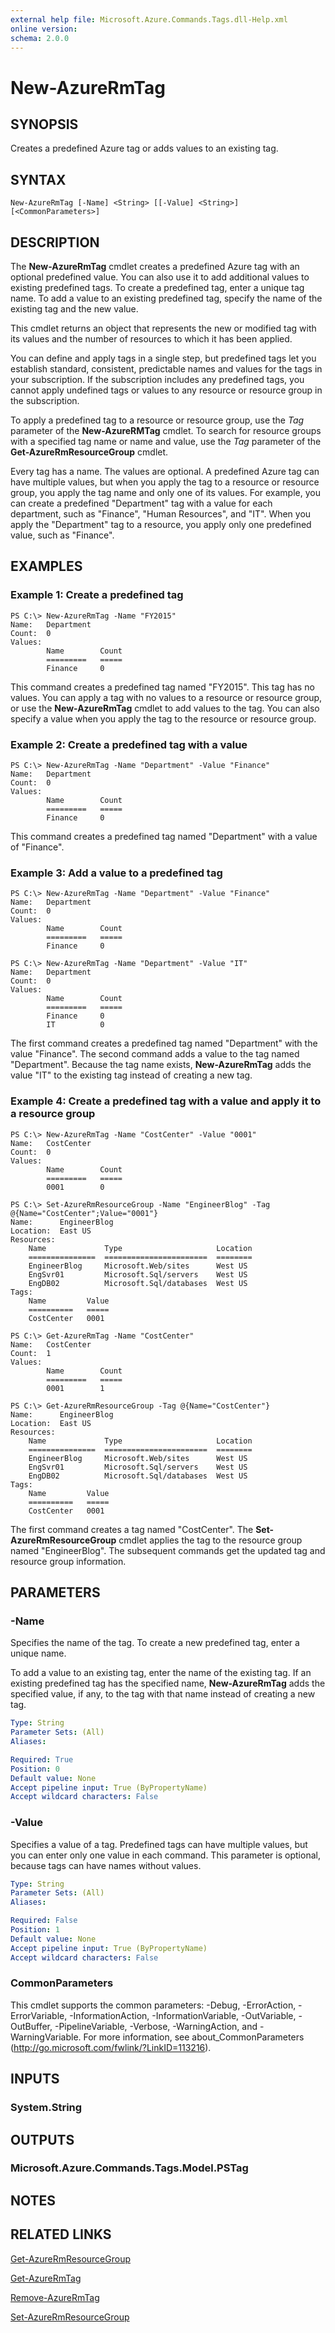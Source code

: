 ```yaml
---
external help file: Microsoft.Azure.Commands.Tags.dll-Help.xml
online version:
schema: 2.0.0
---
```


# New-AzureRmTag

## SYNOPSIS
Creates a predefined Azure tag or adds values to an existing tag.

## SYNTAX

```
New-AzureRmTag [-Name] <String> [[-Value] <String>] [<CommonParameters>]
```

## DESCRIPTION
The **New-AzureRmTag** cmdlet creates a predefined Azure tag with an optional predefined value.
You can also use it to add additional values to existing predefined tags.
To create a predefined tag, enter a unique tag name.
To add a value to an existing predefined tag, specify the name of the existing tag and the new value.

This cmdlet returns an object that represents the new or modified tag with its values and the number of resources to which it has been applied.

You can define and apply tags in a single step, but predefined tags let you establish standard, consistent, predictable names and values for the tags in your subscription.
If the subscription includes any predefined tags, you cannot apply undefined tags or values to any resource or resource group in the subscription.

To apply a predefined tag to a resource or resource group, use the *Tag* parameter of the **New-AzureRMTag** cmdlet.
To search for resource groups with a specified tag name or name and value, use the *Tag* parameter of the **Get-AzureRmResourceGroup** cmdlet.

Every tag has a name.
The values are optional.
A predefined Azure tag can have multiple values, but when you apply the tag to a resource or resource group, you apply the tag name and only one of its values.
For example, you can create a predefined "Department" tag with a value for each department, such as "Finance", "Human Resources", and "IT".
When you apply the "Department" tag to a resource, you apply only one predefined value, such as "Finance".

## EXAMPLES

### Example 1: Create a predefined tag
```
PS C:\> New-AzureRmTag -Name "FY2015"
Name:   Department
Count:  0
Values:
        Name        Count
        =========   =====
        Finance     0
```

This command creates a predefined tag named "FY2015".
This tag has no values.
You can apply a tag with no values to a resource or resource group, or use the **New-AzureRmTag** cmdlet to add values to the tag.
You can also specify a value when you apply the tag to the resource or resource group.

### Example 2: Create a predefined tag with a value
```
PS C:\> New-AzureRmTag -Name "Department" -Value "Finance"
Name:   Department
Count:  0
Values:
        Name        Count
        =========   =====
        Finance     0
```

This command creates a predefined tag named "Department" with a value of "Finance".

### Example 3: Add a value to a predefined tag
```
PS C:\> New-AzureRmTag -Name "Department" -Value "Finance"
Name:   Department
Count:  0
Values:
        Name        Count
        =========   =====
        Finance     0

PS C:\> New-AzureRmTag -Name "Department" -Value "IT"
Name:   Department
Count:  0
Values:
        Name        Count
        =========   =====
        Finance     0
        IT          0
```

The first command creates a predefined tag named "Department" with the value "Finance".
The second command adds a value to the tag named "Department". Because the tag name exists, **New-AzureRmTag** adds the value "IT" to the existing tag instead of creating a new tag.

### Example 4: Create a predefined tag with a value and apply it to a resource group
```
PS C:\> New-AzureRmTag -Name "CostCenter" -Value "0001"
Name:   CostCenter
Count:  0
Values:
        Name        Count
        =========   =====
        0001        0

PS C:\> Set-AzureRmResourceGroup -Name "EngineerBlog" -Tag @{Name="CostCenter";Value="0001"}
Name:      EngineerBlog
Location:  East US
Resources:
    Name             Type                     Location
    ===============  =======================  ========
    EngineerBlog     Microsoft.Web/sites      West US
    EngSvr01         Microsoft.Sql/servers    West US
    EngDB02          Microsoft.Sql/databases  West US
Tags:
    Name         Value
    ==========   =====
    CostCenter   0001

PS C:\> Get-AzureRmTag -Name "CostCenter"
Name:   CostCenter
Count:  1
Values:
        Name        Count
        =========   =====
        0001        1

PS C:\> Get-AzureRmResourceGroup -Tag @{Name="CostCenter"}
Name:      EngineerBlog
Location:  East US
Resources:
    Name             Type                     Location
    ===============  =======================  ========
    EngineerBlog     Microsoft.Web/sites      West US
    EngSvr01         Microsoft.Sql/servers    West US
    EngDB02          Microsoft.Sql/databases  West US
Tags:
    Name         Value
    ==========   =====
    CostCenter   0001
```

The first command creates a tag named "CostCenter".
The **Set-AzureRmResourceGroup** cmdlet applies the tag to the resource group named "EngineerBlog".
The subsequent commands get the updated tag and resource group information.

## PARAMETERS

### -Name
Specifies the name of the tag.
To create a new predefined tag, enter a unique name.

To add a value to an existing tag, enter the name of the existing tag.
If an existing predefined tag has the specified name, **New-AzureRmTag** adds the specified value, if any, to the tag with that name instead of creating a new tag.

```yaml
Type: String
Parameter Sets: (All)
Aliases:

Required: True
Position: 0
Default value: None
Accept pipeline input: True (ByPropertyName)
Accept wildcard characters: False
```

### -Value
Specifies a value of a tag.
Predefined tags can have multiple values, but you can enter only one value in each command.
This parameter is optional, because tags can have names without values.

```yaml
Type: String
Parameter Sets: (All)
Aliases:

Required: False
Position: 1
Default value: None
Accept pipeline input: True (ByPropertyName)
Accept wildcard characters: False
```

### CommonParameters
This cmdlet supports the common parameters: -Debug, -ErrorAction, -ErrorVariable, -InformationAction, -InformationVariable, -OutVariable, -OutBuffer, -PipelineVariable, -Verbose, -WarningAction, and -WarningVariable. For more information, see about_CommonParameters (<http://go.microsoft.com/fwlink/?LinkID=113216>).

## INPUTS

### System.String

## OUTPUTS

### Microsoft.Azure.Commands.Tags.Model.PSTag

## NOTES

## RELATED LINKS

[Get-AzureRmResourceGroup](https://docs.microsoft.com/powershell/module/azurerm.resources/get-azurermresourcegroup)

[Get-AzureRmTag](./Get-AzureRmTag.md)

[Remove-AzureRmTag](./Remove-AzureRmTag.md)

[Set-AzureRmResourceGroup](https://docs.microsoft.com/powershell/module/azurerm.resources/set-azurermresourcegroup)
